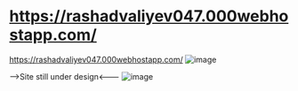 # https://rashadvaliyev047.000webhostapp.com/
https://rashadvaliyev047.000webhostapp.com/
![image](https://user-images.githubusercontent.com/101444690/195996242-c67afd35-b6cf-418d-9b5b-3275796d3f33.png)

-->Site still under design<---
![image](https://user-images.githubusercontent.com/101444690/195996304-85dcff8e-3c42-46b8-bb2d-953c24c31d5b.png)
